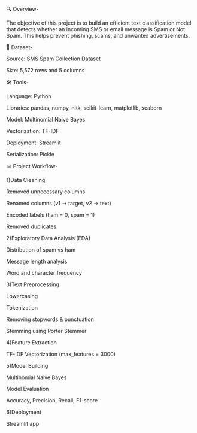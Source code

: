 🔍 Overview-

The objective of this project is to build an efficient text classification model that detects whether an incoming SMS or email message is Spam or Not Spam.
This helps prevent phishing, scams, and unwanted advertisements.

📂 Dataset-

Source: SMS Spam Collection Dataset

Size: 5,572 rows and 5 columns

🛠 Tools-

Language: Python

Libraries: pandas, numpy, nltk, scikit-learn, matplotlib, seaborn

Model: Multinomial Naive Bayes

Vectorization: TF-IDF

Deployment: Streamlit

Serialization: Pickle


📊 Project Workflow-

1)Data Cleaning

Removed unnecessary columns

Renamed columns (v1 → target, v2 → text)

Encoded labels (ham = 0, spam = 1)

Removed duplicates

2)Exploratory Data Analysis (EDA)

Distribution of spam vs ham

Message length analysis

Word and character frequency

3)Text Preprocessing

Lowercasing

Tokenization

Removing stopwords & punctuation

Stemming using Porter Stemmer

4)Feature Extraction

TF-IDF Vectorization (max_features = 3000)

5)Model Building

Multinomial Naive Bayes

Model Evaluation

Accuracy, Precision, Recall, F1-score

6)Deployment

Streamlit app
